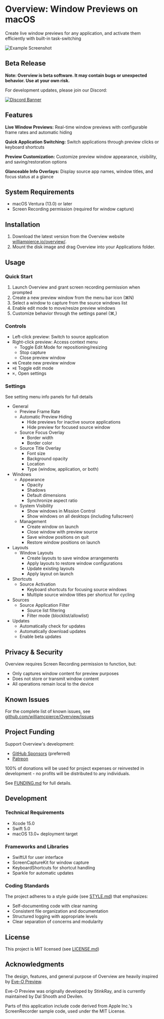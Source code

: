 # Overview: Window Previews on macOS

Create live window previews for any application, and activate them efficiently with built-in task-switching

![Example Screenshot](https://downloads.williampierce.io/Banner.jpg)

## Beta Release

**Note: Overview is beta software. It may contain bugs or unexpected behavior. Use at your own risk.**

For development updates, please join our Discord:

[![Discord Banner](https://discord.com/api/guilds/1295309622445473865/widget.png?style=banner2)](https://discord.gg/ekKMnejQbA)

## Features

**Live Window Previews:** Real-time window previews with configurable frame rates and automatic hiding

**Quick Application Switching:** Switch applications through preview clicks or keyboard shortcuts

**Preview Customization:** Customize preview window appearance, visibility, and saving/restoration options

**Glanceable Info Overlays:** Display source app names, window titles, and focus status at a glance

## System Requirements

-   macOS Ventura (13.0) or later
-   Screen Recording permission (required for window capture)

## Installation

1. Download the latest version from the Overview website [williampierce.io/overview/](https://williampierce.io/overview/).
2. Mount the disk image and drag Overview into your Applications folder.

## Usage

### Quick Start

1. Launch Overview and grant screen recording permission when prompted
2. Create a new preview window from the menu bar icon (⌘N)
3. Select a window to capture from the source windows list
4. Enable edit mode to move/resize preview windows
5. Customize behavior through the settings panel (⌘,)

### Controls

-   Left-click preview: Switch to source application
-   Right-click preview: Access context menu
    -   Toggle Edit Mode for repositioning/resizing
    -   Stop capture
    -   Close preview window
-   `⌘N` Create new preview window
-   `⌘E` Toggle edit mode
-   `⌘,` Open settings

### Settings

See setting menu info panels for full details

-   General
    -   Preview Frame Rate
    -   Automatic Preview Hiding
        -   Hide previews for inactive source applications
        -   Hide preview for focused source window
    -   Source Focus Overlay
        -   Border width
        -   Border color
    -   Source Title Overlay
        -   Font size
        -   Background opacity
        -   Location
        -   Type (window, application, or both)
-   Windows
    -   Appearance
        -   Opacity
        -   Shadows
        -   Default dimensions
        -   Synchronize aspect ratio
    -   System Visibility
        -   Show windows in Mission Control
        -   Show windows on all desktops (including fullscreen)
    -   Management
        -   Create window on launch
        -   Close window with preview source
        -   Save window positions on quit
        -   Restore window positions on launch
-   Layouts
    -   Window Layouts
        - Create layouts to save window arrangements
        - Apply layouts to restore window configurations
        - Update existing layouts
        - Apply layout on launch
-   Shortcuts
    -   Source Activation
        -   Keyboard shortcuts for focusing source windows
        -   Multiple source window titles per shortcut for cycling
-   Sources
    -   Source Application Filter
        -   Source list filtering
        -   Filter mode (blocklist/allowlist)
-   Updates
    -   Automatically check for updates
    -   Automatically download updates
    -   Enable beta updates

## Privacy & Security

Overview requires Screen Recording permission to function, but:

-   Only captures window content for preview purposes
-   Does not store or transmit window content
-   All operations remain local to the device

## Known Issues

For the complete list of known issues, see [github.com/williamcpierce/Overview/issues](https://github.com/williamcpierce/Overview/issues?q=is%3Aopen+is%3Aissue+label%3Abug)

## Project Funding

Support Overview's development:

-   [GitHub Sponsors](https://github.com/sponsors/williamcpierce) (preferred)
-   [Patreon](https://www.patreon.com/overview_app)

100% of donations will be used for project expenses or reinvested in development - no profits will be distributed to any individuals.

See [FUNDING.md](https://github.com/williamcpierce/Overview/blob/main/FUNDING.md) for full details.

## Development

### Technical Requirements

-   Xcode 15.0
-   Swift 5.0
-   macOS 13.0+ deployment target

### Frameworks and Libraries

-   SwiftUI for user interface
-   ScreenCaptureKit for window capture
-   KeyboardShortcuts for shortcut handling
-   Sparkle for automatic updates

### Coding Standards

The project adheres to a style guide (see [STYLE.md](https://github.com/williamcpierce/Overview/blob/main/STYLE.md)) that emphasizes:

-   Self-documenting code with clear naming
-   Consistent file organization and documentation
-   Structured logging with appropriate levels
-   Clear separation of concerns and modularity

## License

This project is MIT licensed (see [LICENSE.md](https://github.com/williamcpierce/Overview/blob/main/LICENSE.md))

## Acknowledgments

The design, features, and general purpose of Overview are heavily inspired by [Eve-O Preview](https://github.com/Proopai/eve-o-preview).

Eve-O Preview was originally developed by StinkRay, and is currently maintained by Dal Shooth and Devilen.

Parts of this application include code derived from Apple Inc.'s ScreenRecorder sample code, used under the MIT License.
